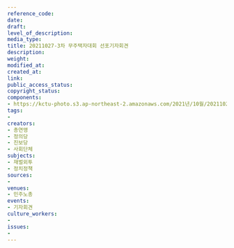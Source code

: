 ```yaml
---
reference_code: 
date: 
draft: 
level_of_description: 
media_type: 
title: 20211027-3차 무주택자대회 선포기자회견
description: 
weight: 
modified_at: 
created_at: 
link: 
public_access_status: 
copyright_status: 
components:
- https://kctu-photo.s3.ap-northeast-2.amazonaws.com/2021년/10월/20211027-3차+무주택자대회+선포기자회견/_1D20095.jpg
tags:
- 
creators:
- 총연맹
- 정의당
- 진보당
- 사회단체
subjects:
- 재벌외투
- 정치정책
sources:
- 
venues:
- 민주노총
events:
- 기자회견
culture_workers:
- 
issues:
- 
---
```

